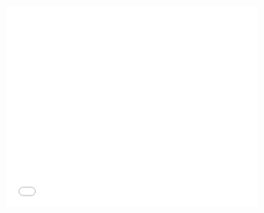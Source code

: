 <style>.embed-container {position: relative; padding-bottom: 80%; height: 0; max-width: 100%;} .embed-container iframe, .embed-container object, .embed-container iframe{position: absolute; top: 0; left: 0; width: 100%; height: 100%;} small{position: absolute; z-index: 40; bottom: 0; margin-bottom: -15px;}</style><div class="embed-container"><iframe width="500" height="400" frameborder="0" scrolling="no" marginheight="0" marginwidth="0" title="SummerFest" src="//carnegiemellon.maps.arcgis.com/apps/Embed/index.html?webmap=088eb1591ac64944b26bc5518c3f7fc0&extent=-80.0872,40.4056,-79.8575,40.5007&zoom=true&previewImage=false&scale=true&disable_scroll=true&theme=light"></iframe></div>
